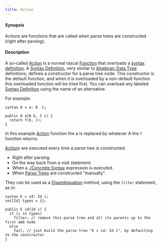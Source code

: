```yaml
---
title: Action
---
```


#### Synopsis

Actions are functions that are called when parse trees are constructed (right after parsing).

#### Description

A so-called [Action](../../../../Rascal/Declarations/SyntaxDefinition/Action/index.md) is a normal rascal [Function](../../../../Rascal/Declarations/Function/index.md) that overloads a [syntax definition](../../../../Rascal/Declarations/SyntaxDefinition/index.md). 
A [Syntax Definition](../../../../Rascal/Declarations/SyntaxDefinition/index.md), very similar to [Algebraic Data Type](../../../../Rascal/Declarations/AlgebraicDataType/index.md) definitions, defines a constructor for a parse tree node. 
This constructor is the default function, and when it is overloaded by a non-default function this overloaded function will be tried first. 
You can overload any labeled [Syntax Definition](../../../../Rascal/Declarations/SyntaxDefinition/index.md) using the name of an alternative.

For example:
```rascal
syntax A = a: B  C;

public A a(B b, C c) {
  return f(b, c);
}
```
In this example [Action](../../../../Rascal/Declarations/SyntaxDefinition/Action/index.md) function the a is replaced by whatever A the `f` function returns. 

[Action](../../../../Rascal/Declarations/SyntaxDefinition/Action/index.md)s are executed every time a parse tree is constructed:

*  Right after parsing.
*  On the way back from a visit statement.
*  When a [./Concrete Syntax](../../../../Rascal/Expressions/ConcreteSyntax/index.md) expression is executed.
*  When [Parse Trees](../../../../Rascal/Declarations/SyntaxDefinition/ParseTrees/index.md) are constructed "manually".


They can be used as a [Disambiguation](../../../../Rascal/Declarations/SyntaxDefinition/Disambiguation/index.md) method, using the `filter` statement, as in:
```rascal
syntax E = id: Id i;
set[Id] types = {};

public E id(Id i) {
  if (i in types) 
    filter; // remove this parse tree and all its parents up to the first amb node
  else 
    fail; // just build the parse tree "E = id: Id i", by defaulting to the constructor
} 
```

